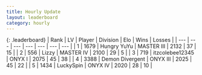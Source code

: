 ```yaml
---
title: Hourly Update
layout: leaderboard
category: hourly
---
```


{: .leaderboard}
| Rank | LV | Player | Division | Elo | Wins | Losses |
| --- | --- | --- | --- | --- | --- | --- |
| <span data-change="0">1</span> | 1679 | <span title="ID: 366840">Hungry YuYu</span> | MASTER III | <span data-change="0">2132</span> | <span data-change="0">37</span> | <span data-change="0">15</span> |
| <span data-change="0">2</span> | 556 | <span title="ID: 44257">Lizzy</span> | MASTER IV | <span data-change="0">2100</span> | <span data-change="0">29</span> | <span data-change="0">5</span> |
| <span data-change="0">3</span> | 719 | <span title="ID: 692745">itzcolebee12345</span> | ONYX I | <span data-change="0">2075</span> | <span data-change="0">45</span> | <span data-change="0">38</span> |
| <span data-change="0">4</span> | 3388 | <span title="ID: 370081">Demon Divergent</span> | ONYX III | <span data-change="0">2025</span> | <span data-change="0">45</span> | <span data-change="0">22</span> |
| <span data-change="0">5</span> | 1434 | <span title="ID: 498412">LuckySpin</span> | ONYX IV | <span data-change="0">2020</span> | <span data-change="0">28</span> | <span data-change="0">10</span> |